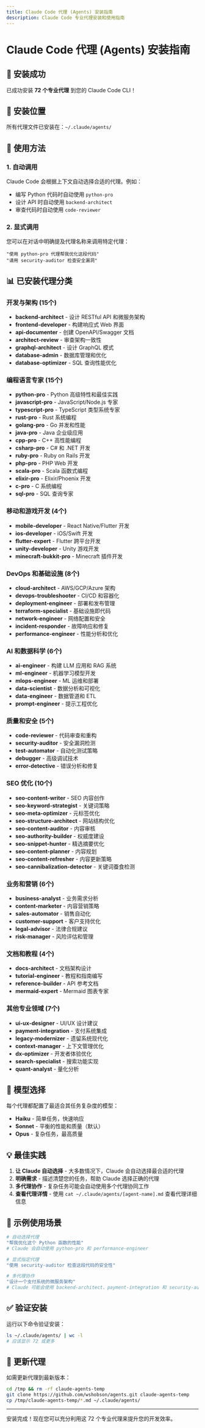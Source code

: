 ```yaml
---
title: Claude Code 代理 (Agents) 安装指南
description: Claude Code 专业代理安装和使用指南
---
```


# Claude Code 代理 (Agents) 安装指南

## 🎉 安装成功

已成功安装 **72 个专业代理** 到您的 Claude Code CLI！

## 📍 安装位置

所有代理文件已安装在：`~/.claude/agents/`

## 🚀 使用方法

### 1. 自动调用
Claude Code 会根据上下文自动选择合适的代理。例如：
- 编写 Python 代码时自动使用 `python-pro`
- 设计 API 时自动使用 `backend-architect`
- 审查代码时自动使用 `code-reviewer`

### 2. 显式调用
您可以在对话中明确提及代理名称来调用特定代理：
```
"使用 python-pro 代理帮我优化这段代码"
"请用 security-auditor 检查安全漏洞"
```

## 📊 已安装代理分类

### 开发与架构 (15个)
- **backend-architect** - 设计 RESTful API 和微服务架构
- **frontend-developer** - 构建响应式 Web 界面
- **api-documenter** - 创建 OpenAPI/Swagger 文档
- **architect-review** - 审查架构一致性
- **graphql-architect** - 设计 GraphQL 模式
- **database-admin** - 数据库管理和优化
- **database-optimizer** - SQL 查询性能优化

### 编程语言专家 (15个)
- **python-pro** - Python 高级特性和最佳实践
- **javascript-pro** - JavaScript/Node.js 专家
- **typescript-pro** - TypeScript 类型系统专家
- **rust-pro** - Rust 系统编程
- **golang-pro** - Go 并发和性能
- **java-pro** - Java 企业级应用
- **cpp-pro** - C++ 高性能编程
- **csharp-pro** - C# 和 .NET 开发
- **ruby-pro** - Ruby on Rails 开发
- **php-pro** - PHP Web 开发
- **scala-pro** - Scala 函数式编程
- **elixir-pro** - Elixir/Phoenix 开发
- **c-pro** - C 系统编程
- **sql-pro** - SQL 查询专家

### 移动和游戏开发 (4个)
- **mobile-developer** - React Native/Flutter 开发
- **ios-developer** - iOS/Swift 开发
- **flutter-expert** - Flutter 跨平台开发
- **unity-developer** - Unity 游戏开发
- **minecraft-bukkit-pro** - Minecraft 插件开发

### DevOps 和基础设施 (8个)
- **cloud-architect** - AWS/GCP/Azure 架构
- **devops-troubleshooter** - CI/CD 和容器化
- **deployment-engineer** - 部署和发布管理
- **terraform-specialist** - 基础设施即代码
- **network-engineer** - 网络配置和安全
- **incident-responder** - 故障响应和修复
- **performance-engineer** - 性能分析和优化

### AI 和数据科学 (6个)
- **ai-engineer** - 构建 LLM 应用和 RAG 系统
- **ml-engineer** - 机器学习模型开发
- **mlops-engineer** - ML 运维和部署
- **data-scientist** - 数据分析和可视化
- **data-engineer** - 数据管道和 ETL
- **prompt-engineer** - 提示工程优化

### 质量和安全 (5个)
- **code-reviewer** - 代码审查和重构
- **security-auditor** - 安全漏洞检测
- **test-automator** - 自动化测试策略
- **debugger** - 高级调试技术
- **error-detective** - 错误分析和修复

### SEO 优化 (10个)
- **seo-content-writer** - SEO 内容创作
- **seo-keyword-strategist** - 关键词策略
- **seo-meta-optimizer** - 元标签优化
- **seo-structure-architect** - 网站结构优化
- **seo-content-auditor** - 内容审核
- **seo-authority-builder** - 权威度建设
- **seo-snippet-hunter** - 精选摘要优化
- **seo-content-planner** - 内容规划
- **seo-content-refresher** - 内容更新策略
- **seo-cannibalization-detector** - 关键词蚕食检测

### 业务和营销 (6个)
- **business-analyst** - 业务需求分析
- **content-marketer** - 内容营销策略
- **sales-automator** - 销售自动化
- **customer-support** - 客户支持优化
- **legal-advisor** - 法律合规建议
- **risk-manager** - 风险评估和管理

### 文档和教程 (4个)
- **docs-architect** - 文档架构设计
- **tutorial-engineer** - 教程和指南编写
- **reference-builder** - API 参考文档
- **mermaid-expert** - Mermaid 图表专家

### 其他专业领域 (7个)
- **ui-ux-designer** - UI/UX 设计建议
- **payment-integration** - 支付系统集成
- **legacy-modernizer** - 遗留系统现代化
- **context-manager** - 上下文管理优化
- **dx-optimizer** - 开发者体验优化
- **search-specialist** - 搜索功能实现
- **quant-analyst** - 量化分析

## 🎯 模型选择

每个代理都配置了最适合其任务复杂度的模型：
- **Haiku** - 简单任务，快速响应
- **Sonnet** - 平衡的性能和质量（默认）
- **Opus** - 复杂任务，最高质量

## 💡 最佳实践

1. **让 Claude 自动选择** - 大多数情况下，Claude 会自动选择最合适的代理
2. **明确需求** - 描述清楚您的任务，帮助 Claude 选择正确的代理
3. **多代理协作** - 复杂任务可能会自动使用多个代理协同工作
4. **查看代理详情** - 使用 `cat ~/.claude/agents/[agent-name].md` 查看代理详细信息

## 📝 示例使用场景

```bash
# 自动选择代理
"帮我优化这个 Python 函数的性能"
# Claude 会自动使用 python-pro 和 performance-engineer

# 显式指定代理
"使用 security-auditor 检查这段代码的安全性"

# 多代理协作
"设计一个支付系统的微服务架构"
# Claude 可能会使用 backend-architect、payment-integration 和 security-auditor
```

## ✅ 验证安装

运行以下命令验证安装：
```bash
ls ~/.claude/agents/ | wc -l
# 应该显示 72 或更多
```

## 🔄 更新代理

如需更新代理到最新版本：
```bash
cd /tmp && rm -rf claude-agents-temp
git clone https://github.com/wshobson/agents.git claude-agents-temp
cp /tmp/claude-agents-temp/*.md ~/.claude/agents/
```

---

安装完成！现在您可以充分利用这 72 个专业代理来提升您的开发效率。